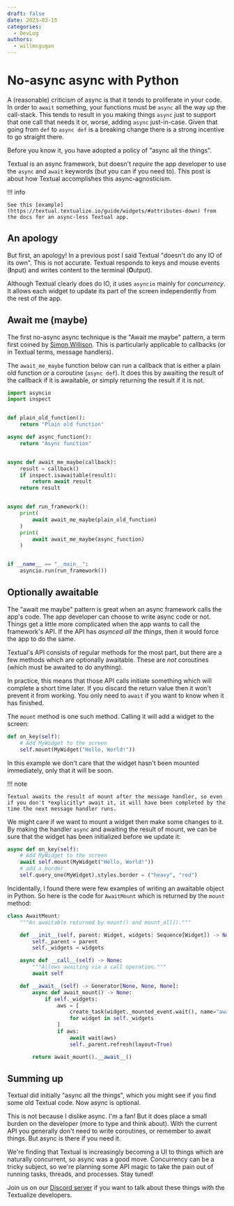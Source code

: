 ```yaml
---
draft: false
date: 2023-03-15
categories:
  - DevLog
authors:
  - willmcgugan
---
```


# No-async async with Python

A (reasonable) criticism of async is that it tends to proliferate in your code. In order to `await` something, your functions must be `async` all the way up the call-stack. This tends to result in you making things `async` just to support that one call that needs it or, worse, adding `async` just-in-case. Given that going from `def` to `async def` is a breaking change there is a strong incentive to go straight there.

Before you know it, you have adopted a policy of "async all the things".

<!-- more -->

Textual is an async framework, but doesn't *require* the app developer to use the `async` and `await` keywords (but you can if you need to). This post is about how Textual accomplishes this async-agnosticism.

!!! info

    See this [example](https://textual.textualize.io/guide/widgets/#attributes-down) from the docs for an async-less Textual app.


## An apology

But first, an apology! In a previous post I said Textual "doesn't do any IO of its own". This is not accurate. Textual responds to keys and mouse events (**I**nput) and writes content to the terminal (**O**utput).

Although Textual clearly does do IO, it uses `asyncio` mainly for *concurrency*. It allows each widget to update its part of the screen independently from the rest of the app.

## Await me (maybe)

The first no-async async technique is the "Await me maybe" pattern, a term first coined by [Simon Willison](https://simonwillison.net/2020/Sep/2/await-me-maybe/). This is particularly applicable to callbacks (or in Textual terms, message handlers).

The `await_me_maybe` function below can run a callback that is either a plain old function *or* a coroutine (`async def`). It does this by awaiting the result of the callback if it is awaitable, or simply returning the result if it is not.


```python
import asyncio
import inspect


def plain_old_function():
    return "Plain old function"

async def async_function():
    return "Async function"


async def await_me_maybe(callback):
    result = callback()
    if inspect.isawaitable(result):
        return await result
    return result


async def run_framework():
    print(
        await await_me_maybe(plain_old_function)
    )
    print(
        await await_me_maybe(async_function)
    )


if __name__ == "__main__":
    asyncio.run(run_framework())
```

## Optionally awaitable

The "await me maybe" pattern is great when an async framework calls the app's code. The app developer can choose to write async code or not. Things get a little more complicated when the app wants to call the framework's API. If the API has *asynced all the things*, then it would force the app to do the same.

Textual's API consists of regular methods for the most part, but there are a few methods which are optionally awaitable. These are *not* coroutines (which must be awaited to do anything).

In practice, this means that those API calls initiate something which will complete a short time later. If you discard the return value then it won't prevent it from working. You only need to `await` if you want to know when it has finished.

The `mount` method is one such method. Calling it will add a widget to the screen:

```python
def on_key(self):
    # Add MyWidget to the screen
    self.mount(MyWidget("Hello, World!"))
```

In this example we don't care that the widget hasn't been mounted immediately, only that it will be soon.

!!! note

    Textual awaits the result of mount after the message handler, so even if you don't *explicitly* await it, it will have been completed by the time the next message handler runs.

We might care if we want to mount a widget then make some changes to it. By making the handler `async` and awaiting the result of mount, we can be sure that the widget has been initialized before we update it:

```python
async def on_key(self):
    # Add MyWidget to the screen
    await self.mount(MyWidget("Hello, World!"))
    # add a border
    self.query_one(MyWidget).styles.border = ("heavy", "red")
```

Incidentally, I found there were few examples of writing an awaitable object in Python. So here is the code for `AwaitMount` which is returned by the `mount` method:

```python
class AwaitMount:
    """An awaitable returned by mount() and mount_all()."""

    def __init__(self, parent: Widget, widgets: Sequence[Widget]) -> None:
        self._parent = parent
        self._widgets = widgets

    async def __call__(self) -> None:
        """Allows awaiting via a call operation."""
        await self

    def __await__(self) -> Generator[None, None, None]:
        async def await_mount() -> None:
            if self._widgets:
                aws = [
                    create_task(widget._mounted_event.wait(), name="await mount")
                    for widget in self._widgets
                ]
                if aws:
                    await wait(aws)
                    self._parent.refresh(layout=True)

        return await_mount().__await__()
```

## Summing up

Textual did initially "async all the things", which you might see if you find some old Textual code. Now async is optional.

This is not because I dislike async. I'm a fan! But it does place a small burden on the developer (more to type and think about). With the current API you generally don't need to write coroutines, or remember to await things. But async is there if you need it.

We're finding that Textual is increasingly becoming a UI to things which are naturally concurrent, so async was a good move. Concurrency can be a tricky subject, so we're planning some API magic to take the pain out of running tasks, threads, and processes. Stay tuned!

Join us on our [Discord server](https://discord.gg/Enf6Z3qhVr) if you want to talk about these things with the Textualize developers.

